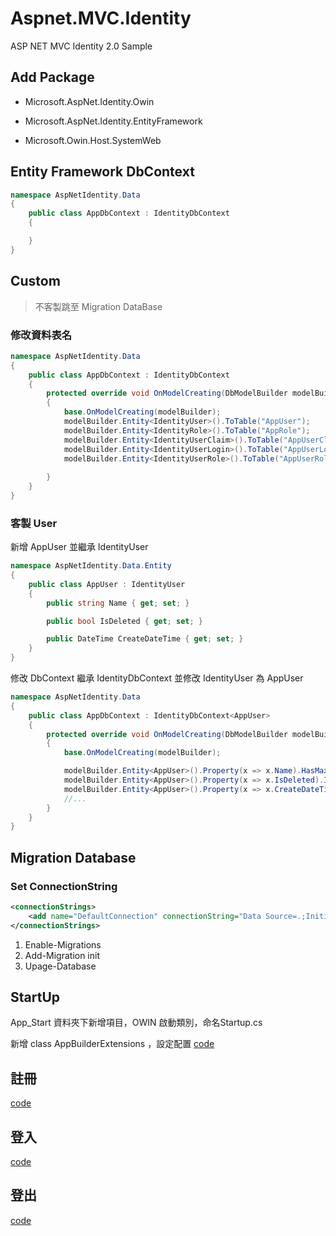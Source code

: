# Aspnet.MVC.Identity
ASP NET MVC Identity 2.0 Sample

## Add Package

*	Microsoft.AspNet.Identity.Owin

*	Microsoft.AspNet.Identity.EntityFramework 

*	Microsoft.Owin.Host.SystemWeb 

## Entity Framework DbContext
```c#
namespace AspNetIdentity.Data
{
    public class AppDbContext : IdentityDbContext
    {

    }
}
```

## Custom
>不客製跳至 Migration DataBase

### 修改資料表名

```c#
namespace AspNetIdentity.Data
{
    public class AppDbContext : IdentityDbContext
    {
        protected override void OnModelCreating(DbModelBuilder modelBuilder)
        {
            base.OnModelCreating(modelBuilder);
            modelBuilder.Entity<IdentityUser>().ToTable("AppUser");
            modelBuilder.Entity<IdentityRole>().ToTable("AppRole");
            modelBuilder.Entity<IdentityUserClaim>().ToTable("AppUserClaim");
            modelBuilder.Entity<IdentityUserLogin>().ToTable("AppUserLogin");
            modelBuilder.Entity<IdentityUserRole>().ToTable("AppUserRole");
    
        }
    }
}
```

### 客製 User
新增 AppUser 並繼承 IdentityUser
```C#
namespace AspNetIdentity.Data.Entity
{
    public class AppUser : IdentityUser
    {
        public string Name { get; set; }

        public bool IsDeleted { get; set; }

        public DateTime CreateDateTime { get; set; }
    }
}
```

修改 DbContext 繼承 IdentityDbContext 並修改 IdentityUser 為 AppUser
```C#
namespace AspNetIdentity.Data
{
    public class AppDbContext : IdentityDbContext<AppUser>
    {
        protected override void OnModelCreating(DbModelBuilder modelBuilder)
        {
            base.OnModelCreating(modelBuilder);

            modelBuilder.Entity<AppUser>().Property(x => x.Name).HasMaxLength(256).IsRequired().IsUnicode(true);
            modelBuilder.Entity<AppUser>().Property(x => x.IsDeleted).IsRequired();
            modelBuilder.Entity<AppUser>().Property(x => x.CreateDateTime).IsRequired();
            //...
        }
    }
}
```

## Migration Database
### Set ConnectionString

```xml
<connectionStrings>
	<add name="DefaultConnection" connectionString="Data Source=.;Initial Catalog=AspNetIdentity;Trusted_Connection=True" providerName="System.Data.SqlClient"/>
</connectionStrings>
```

1. Enable-Migrations
2. Add-Migration init
3. Upage-Database

## StartUp

App_Start 資料夾下新增項目，OWIN 啟動類別，命名Startup.cs

新增 class AppBuilderExtensions ，設定配置
[code](App_Start/Startup.cs)

## 註冊
[code](Areas/Account/Controllers/SignUpController.cs)
## 登入
[code](Areas/Account/Controllers/LoginController.cs)
## 登出
[code](Areas/Account/Controllers/LogoutController.cs)


